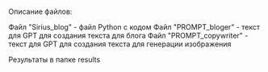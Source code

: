 Описание файлов:

Файл "Sirius_blog" - файл Python с кодом
Файл "PROMPT_bloger" - текст для GPT для создания текста для блога
Файл "PROMPT_copywriter" - текст для GPT для создания текста для генерации изображения

Результаты в папке results
